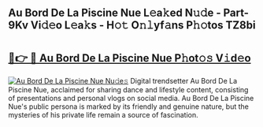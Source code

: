 ## Au Bord De La Piscine Nue L𝚎a𝚔ed N𝚞𝚍e - Part-9Kv Vi𝚍𝚎o L𝚎a𝚔s - H𝚘𝚝 O𝚗𝚕yf𝚊ns P𝚑𝚘tos TZ8bi

# <h2><a href="http://kf18g0.oniu.top/?m=Au+Bord+De+La+Piscine+Nue">🔗👉 🔴 Au Bord De La Piscine Nue P𝚑ot𝚘𝚜 V𝚒d𝚎o</a></h2>

[![Au Bord De La Piscine Nue Nu𝚍e𝚜](https://i.imgur.com/0qMVB7G.gif)](http://kf18g0.oniu.top/?m=Au+Bord+De+La+Piscine+Nue)
Digital trendsetter Au Bord De La Piscine Nue, acclaimed for sharing dance and lifestyle content, consisting of presentations and personal vlogs on social media. Au Bord De La Piscine Nue's public persona is marked by its friendly and genuine nature, but the mysteries of his private life remain a source of fascination.  
